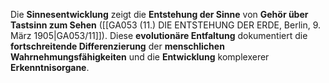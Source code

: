 
Die **Sinnesentwicklung** zeigt die **Entstehung der Sinne** von **Gehör über Tastsinn zum Sehen** ([[GA053 (11.) DIE ENTSTEHUNG DER ERDE, Berlin, 9. März 1905|GA053/11]]). Diese **evolutionäre Entfaltung** dokumentiert die **fortschreitende Differenzierung** der **menschlichen Wahrnehmungsfähigkeiten** und die **Entwicklung** komplexerer **Erkenntnisorgane**.
